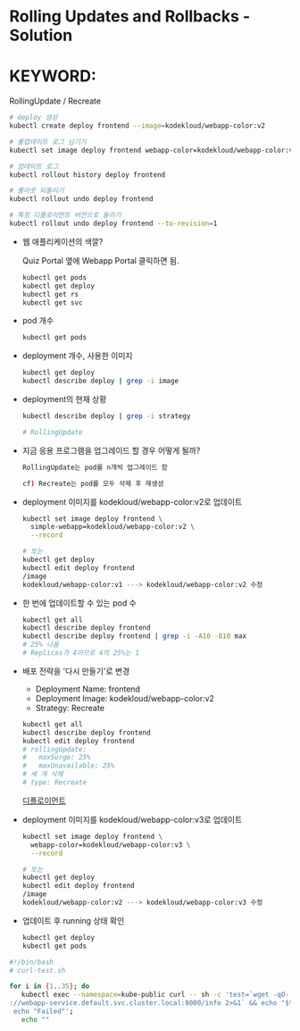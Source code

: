 # Rolling Updates and Rollbacks - Solution

# KEYWORD:
RollingUpdate /
Recreate

```bash
# deploy 생성
kubectl create deploy frontend --image=kodekloud/webapp-color:v2

# 롤업데이트 로그 남기기
kubectl set image deploy frontend webapp-color=kodekloud/webapp-color:v3 --record

# 업데이트 로그
kubectl rollout history deploy frontend

# 롤아웃 되돌리기
kubectl rollout undo deploy frontend

# 특정 디플로이먼트 버전으로 돌리기
kubectl rollout undo deploy frontend --to-revision=1
```

- 웹 애플리케이션의 색깔?

    Quiz Portal 옆에 Webapp Portal 클릭하면 됨.

    ```bash
    kubectl get pods
    kubectl get deploy
    kubectl get rs
    kubectl get svc
    ```

- pod 개수

    ```bash
    kubectl get pods
    ```

- deployment 개수, 사용한 이미지

    ```bash
    kubectl get deploy
    kubectl describe deploy | grep -i image
    ```

- deployment의 현재 상황

    ```bash
    kubectl describe deploy | grep -i strategy

    # RollingUpdate
    ```

- 지금 응용 프로그램을 업그레이드 할 경우 어떻게 될까?

    ```bash
    RollingUpdate는 pod를 n개씩 업그레이드 함

    cf) Recreate는 pod를 모두 삭제 후 재생성
    ```

- deployment 이미지를 kodekloud/webapp-color:v2로 업데이트

    ```bash
    kubectl set image deploy frontend \
      simple-webapp=kodekloud/webapp-color:v2 \
      --record

    # 또는
    kubectl get deploy 
    kubectl edit deploy frontend
    /image
    kodekloud/webapp-color:v1 ---> kodekloud/webapp-color:v2 수정

    ```

- 한 번에 업데이트할 수 있는 pod 수

    ```bash
    kubectl get all
    kubectl describe deploy frontend
    kubectl describe deploy frontend | grep -i -A10 -B10 max
    # 25% 나옴
    # Replicas가 4이므로 4의 25%는 1
    ```

- 배포 전략을 '다시 만들기'로 변경
    - Deployment Name: frontend
    - Deployment Image: kodekloud/webapp-color:v2
    - Strategy: Recreate

    ```bash
    kubectl get all
    kubectl describe deploy frontend
    kubectl edit deploy frontend
    # rollingUpdate:
    #   maxSurge: 25%
    #   maxUnavailable: 25% 
    # 세 개 삭제
    # type: Recreate
    ```

    [디플로이먼트](https://kubernetes.io/ko/docs/concepts/workloads/controllers/deployment/#%eb%94%94%ed%94%8c%eb%a1%9c%ec%9d%b4%eb%a8%bc%ed%8a%b8-%eb%a1%a4%eb%b0%b1)

- deployment 이미지를 kodekloud/webapp-color:v3로 업데이트

    ```bash
    kubectl set image deploy frontend \
      webapp-color=kodekloud/webapp-color:v3 \
      --record

    # 또는
    kubectl get deploy 
    kubectl edit deploy frontend
    /image
    kodekloud/webapp-color:v2 ---> kodekloud/webapp-color:v3 수정
    ```

- 업데이트 후 running 상태 확인

    ```bash
    kubectl get deploy
    kubectl get pods
    ```

```bash
#!/bin/bash
# curl-test.sh

for i in {1..35}; do
   kubectl exec --namespace=kube-public curl -- sh -c 'test=`wget -qO- -T 2  http
://webapp-service.default.svc.cluster.local:8080/info 2>&1` && echo "$test OK" ||
 echo "Failed"';
   echo ""
```